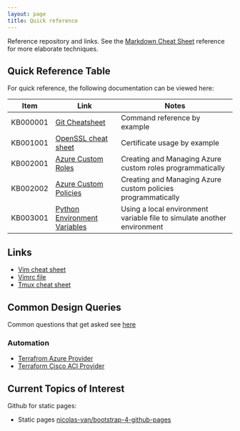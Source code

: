 ```yaml
---
layout: page
title: Quick reference
---
```


Reference repository and links. See the [Markdown Cheat Sheet](https://github.com/adam-p/markdown-here/wiki/Markdown-Cheatsheet) reference for more elaborate techniques.

## Quick Reference Table

For quick reference, the following documentation can be viewed here:

|Item        | Link       | Notes      |
| ---------- | ---------- | ---------- |
| KB000001   | [Git Cheatsheet](https://niksheridan.github.io/appendices/KB000001_git_cheatsheet.html) | Command reference by example |
| KB001001   | [OpenSSL cheat sheet](https://niksheridan.github.io/appendices/KB001001_openssl.html) | Certificate usage by example |
| KB002001   | [Azure Custom Roles](https://niksheridan.github.io/appendices/KB002001_azure_custom_roles.html) | Creating and Managing Azure custom roles programmatically |
| KB002002   | [Azure Custom Policies](https://niksheridan.github.io/appendices/KB002002_azure_custom_policies.html) | Creating and Managing Azure custom policies programmatically |
| KB003001   | [Python Environment Variables](https://niksheridan.github.io/appendices/KB003001_python_env_vars.html) | Using a local environment variable file to simulate another environment |

## Links

* [Vim cheat sheet](https://vim.rtorr.com)
* [Vimrc file](https://raw.githubusercontent.com/niksheridan/niksheridan.github.io/master/appendices/.vimrc)
* [Tmux cheat sheet](https://tmuxcheatsheet.com)

## Common Design Queries

Common questions that get asked see [here](https://niksheridan.github.io/decisions)

### Automation

* [Terrafrom Azure Provider](https://registry.terraform.io/providers/hashicorp/azurerm/latest/docs)
* [Terraform Cisco ACI Provider](https://registry.terraform.io/providers/CiscoDevNet/aci/latest/docs)

## Current Topics of Interest

Github for static pages:

* Static pages [nicolas-van/bootstrap-4-github-pages](https://github.com/nicolas-van/bootstrap-4-github-pages)
